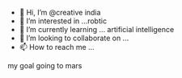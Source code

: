 - 👋 Hi, I’m @creative india
- 👀 I’m interested in ...robtic 
- 🌱 I’m currently learning ... artificial intelligence 
- 💞️ I’m looking to collaborate on ...
- 📫 How to reach me ... 

my goal going to mars 


<!---
itsamitstyle/itsamitstyle is a ✨ special ✨ repository because its `README.md` (this file) appears on your GitHub profile.
You can click the Preview link to take a look at your changes.
--->
